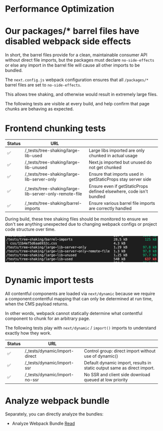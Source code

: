 # Performance Optimization

# Our packages/\* barrel files have disabled webpack side effects

In short, the barrel files provide for a clean, maintainable consumer API without direct file imports, but the packages must declare `no-side-effects` or else any import in the barrel file will cause all other imports to be bundled.

The `next.config.js` webpack configuration ensures that all `/packages/*` barrel files are set to `no-side-effects`.

This allows tree shaking, and otherwise would result in extremely large files.

The following tests are visible at every build, and help confirm that page chunks are behaving as expected.

# Frontend chunking tests

| Status | URL                                                     |                                                                     |
| ------ | ------------------------------------------------------- | ------------------------------------------------------------------- |
| ✅     | /\_tests/tree-shaking/large-lib-used                    | Large libs imported are only chunked in actual usage                |
| ✅     | /\_tests/tree-shaking/large-lib-unused                  | Next.js imported but unused do not get chunked                      |
| ✅     | /\_tests/tree-shaking/large-lib-server-only             | Ensure that imports used in getStaticProps stay server side         |
| ✅     | /\_tests/tree-shaking/large-lib-server-only-remote-file | Ensure even if getStaticProps defined elsewhere, code isn't bundled |
| ✅     | /\_tests/tree-shaking/barrel-imports                    | Ensure various barrel file imports are correctly handled            |

During build, these tree shaking files should be monitored to ensure we don't see anything unexpected due to changing webpack configs or project code structure over time.

![Chunking example](/documentation/developer/img/chunking-example.png)

# Dynamic import tests

All contentful components are loaded via `next/dynamic` because we require a component:contentful mapping that can only be determined at run time, when the CMS payload returns.

In other words, webpack cannot statically determine what contentful component to chunk for an arbitrary page.

The following tests play with `next/dynamic` / `import()` imports to understand exactly how they work.

| Status | URL                            |                                                                         |
| ------ | ------------------------------ | ----------------------------------------------------------------------- |
| ✅     | /\_tests/dynamic/import-direct | Control group: direct import without use of dynamic()                   |
| ✅     | /\_tests/dynamic/import-ssr    | Default dynamic import, results in static output same as direct import. |
| ✅     | /\_tests/dynamic/import-no-ssr | No SSR and client side download queued at low priority                  |

# Analyze webpack bundle

Separately, you can directly analyze the bundles:

-   Analyze Webpack Bundle [Read](/documentation/developer/Analyze-Webpack-Bundle.md)

